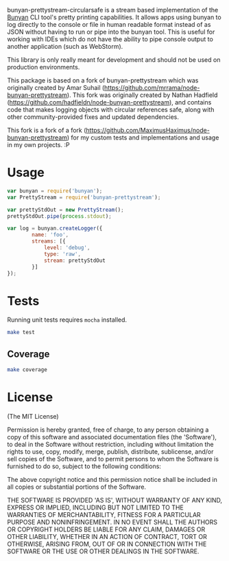 bunyan-prettystream-circularsafe is a stream based implementation of the [Bunyan][bunyan] CLI tool's pretty printing capabilities. It allows
apps using bunyan to log directly to the console or file in human readable format instead of as JSON without having to
run or pipe into the bunyan tool. This is useful for working with IDEs which do not have the ability to pipe console
output to another application (such as WebStorm).

This library is only really meant for development and should not be used on production environments.

This package is based on a fork of bunyan-prettystream which was originally created by Amar Suhail (https://github.com/mrrama/node-bunyan-prettystream).
This fork was originally created by Nathan Hadfield (https://github.com/hadfieldn/node-bunyan-prettystream), and contains code that makes logging objects with circular references safe, along with other community-provided fixes and updated dependencies.

This fork is a fork of a fork (https://github.com/MaximusHaximus/node-bunyan-prettystream) for my custom tests and implementations and usage in my own projects. :P


# Usage

  ```javascript
  var bunyan = require('bunyan');
  var PrettyStream = require('bunyan-prettystream');

  var prettyStdOut = new PrettyStream();
  prettyStdOut.pipe(process.stdout);

  var log = bunyan.createLogger({
          name: 'foo',
          streams: [{
              level: 'debug',
              type: 'raw',
              stream: prettyStdOut
          }]
  });
  ```

# Tests

Running unit tests requires `mocha` installed.

  ```bash
  make test
  ```

## Coverage

  ```bash
  make coverage
  ```

# License

(The MIT License)

Permission is hereby granted, free of charge, to any person obtaining
a copy of this software and associated documentation files (the
'Software'), to deal in the Software without restriction, including
without limitation the rights to use, copy, modify, merge, publish,
distribute, sublicense, and/or sell copies of the Software, and to
permit persons to whom the Software is furnished to do so, subject to
the following conditions:

The above copyright notice and this permission notice shall be
included in all copies or substantial portions of the Software.

THE SOFTWARE IS PROVIDED 'AS IS', WITHOUT WARRANTY OF ANY KIND,
EXPRESS OR IMPLIED, INCLUDING BUT NOT LIMITED TO THE WARRANTIES OF
MERCHANTABILITY, FITNESS FOR A PARTICULAR PURPOSE AND NONINFRINGEMENT.
IN NO EVENT SHALL THE AUTHORS OR COPYRIGHT HOLDERS BE LIABLE FOR ANY
CLAIM, DAMAGES OR OTHER LIABILITY, WHETHER IN AN ACTION OF CONTRACT,
TORT OR OTHERWISE, ARISING FROM, OUT OF OR IN CONNECTION WITH THE
SOFTWARE OR THE USE OR OTHER DEALINGS IN THE SOFTWARE.

[bunyan]: https://github.com/trentm/node-bunyan

